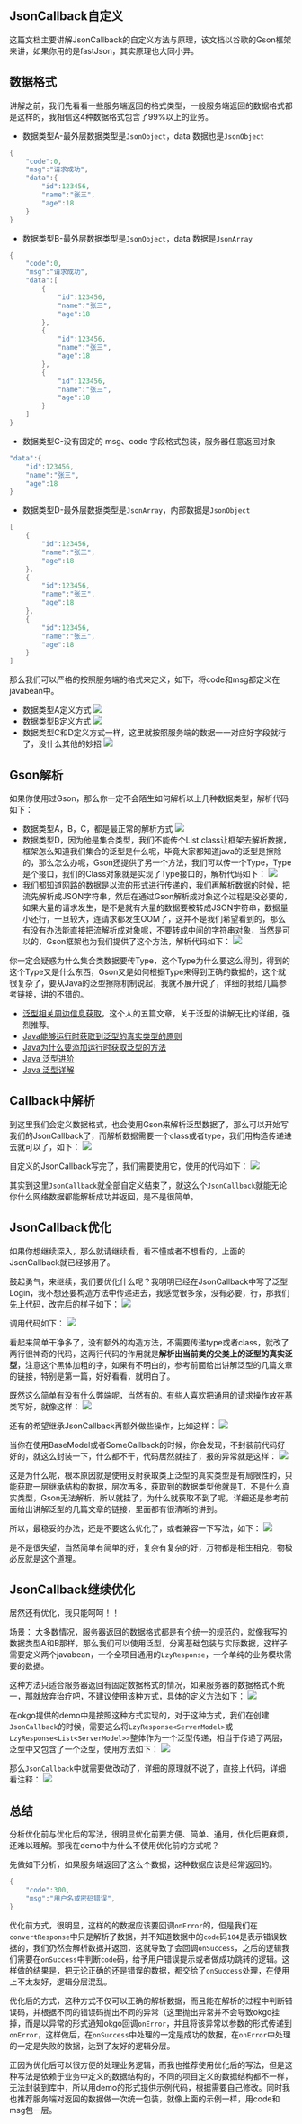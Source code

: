 ## JsonCallback自定义
这篇文档主要讲解JsonCallback的自定义方法与原理，该文档以谷歌的Gson框架来讲，如果你用的是fastJson，其实原理也大同小异。

## 数据格式
讲解之前，我们先看看一些服务端返回的格式类型，一般服务端返回的数据格式都是这样的，我相信这4种数据格式包含了99%以上的业务。

- 数据类型A-最外层数据类型是`JsonObject`，data 数据也是`JsonObject`
```java
{
	"code":0,
	"msg":"请求成功",
	"data":{
		"id":123456,
		"name":"张三",
		"age":18
	}	
}
```

- 数据类型B-最外层数据类型是`JsonObject`，data 数据是`JsonArray`
```java
{
	"code":0,
	"msg":"请求成功",
	"data":[
		{
			"id":123456,
			"name":"张三",
			"age":18
		},
		{
			"id":123456,
			"name":"张三",
			"age":18
		},
		{
			"id":123456,
			"name":"张三",
			"age":18
		}
	]
}
```

- 数据类型C-没有固定的 msg、code 字段格式包装，服务器任意返回对象
```java
"data":{
	"id":123456,
	"name":"张三",
	"age":18
}	
```

- 数据类型D-最外层数据类型是`JsonArray`，内部数据是`JsonObject`
```java
[
	{
		"id":123456,
		"name":"张三",
		"age":18
	},
	{
		"id":123456,
		"name":"张三",
		"age":18
	},
	{
		"id":123456,
		"name":"张三",
		"age":18
	}
]
```

那么我们可以严格的按照服务端的格式来定义，如下，将code和msg都定义在javabean中。
- 数据类型A定义方式
![](http://7xss53.com1.z0.glb.clouddn.com/markdown/e2itp.jpg)
- 数据类型B定义方式
![](http://7xss53.com1.z0.glb.clouddn.com/markdown/yv73f.jpg)
- 数据类型C和D定义方式一样，这里就按照服务端的数据一一对应好字段就行了，没什么其他的妙招
![](http://7xss53.com1.z0.glb.clouddn.com/markdown/v6pj6.jpg)

## Gson解析
如果你使用过Gson，那么你一定不会陌生如何解析以上几种数据类型，解析代码如下：

- 数据类型A，B，C，都是最正常的解析方式
![](http://7xss53.com1.z0.glb.clouddn.com/markdown/3m2tp.jpg)
- 数据类型D，因为他是集合类型，我们不能传个List.class让框架去解析数据，框架怎么知道我们集合的泛型是什么呢，毕竟大家都知道java的泛型是擦除的，那么怎么办呢，Gson还提供了另一个方法，我们可以传一个Type，Type是个接口，我们的Class对象就是实现了Type接口的，解析代码如下：
![](http://7xss53.com1.z0.glb.clouddn.com/markdown/caprh.jpg)
- 我们都知道网路的数据是以流的形式进行传递的，我们再解析数据的时候，把流先解析成JSON字符串，然后在通过Gson解析成对象这个过程是没必要的，如果大量的请求发生，是不是就有大量的数据要被转成JSON字符串，数据量小还行，一旦较大，连请求都发生OOM了，这并不是我们希望看到的，那么有没有办法能直接把流解析成对象呢，不要转成中间的字符串对象，当然是可以的，Gson框架也为我们提供了这个方法，解析代码如下：
![](http://7xss53.com1.z0.glb.clouddn.com/markdown/8csma.jpg)

你一定会疑惑为什么集合类数据要传Type，这个Type为什么要这么得到，得到的这个Type又是什么东西，Gson又是如何根据Type来得到正确的数据的，这个就很复杂了，要从Java的泛型擦除机制说起，我就不展开说了，详细的我给几篇参考链接，讲的不错的。

- [泛型相关周边信息获取](http://blog.csdn.net/harvic880925/article/details/50085595)，这个人的五篇文章，关于泛型的讲解无比的详细，强烈推荐。
- [Java能够运行时获取到泛型的真实类型的原则](http://rednaxelafx.iteye.com/blog/586212)
- [Java为什么要添加运行时获取泛型的方法](https://www.zhihu.com/question/36645143)
- [Java 泛型进阶](http://www.jianshu.com/p/4caf2567f91d)
- [Java 泛型详解](https://juejin.im/post/584d36f161ff4b006cccdb82)

## Callback中解析
到这里我们会定义数据格式，也会使用Gson来解析泛型数据了，那么可以开始写我们的JsonCallback了，而解析数据需要一个class或者type，我们用构造传递进去就可以了，如下：
![](http://7xss53.com1.z0.glb.clouddn.com/markdown/l7zi8.jpg)

自定义的JsonCallback写完了，我们需要使用它，使用的代码如下：
![](http://7xss53.com1.z0.glb.clouddn.com/markdown/2gx2m.jpg)

其实到这里`JsonCallback`就全部自定义结束了，就这么个`JsonCallback`就能无论你什么网络数据都能解析成功并返回，是不是很简单。

## JsonCallback优化
如果你想继续深入，那么就请继续看，看不懂或者不想看的，上面的JsonCallback就已经够用了。

鼓起勇气，来继续，我们要优化什么呢？我明明已经在JsonCallback中写了泛型Login，我不想还要构造方法中传递进去，我感觉很多余，没有必要，行，那我们先上代码，改完后的样子如下：
![](http://7xss53.com1.z0.glb.clouddn.com/markdown/cs8c5.jpg)

调用代码如下：
![](http://7xss53.com1.z0.glb.clouddn.com/markdown/mrher.jpg)

看起来简单干净多了，没有额外的构造方法，不需要传递type或者class，就改了两行很神奇的代码，这两行代码的作用就是**解析出当前类的父类上的泛型的真实泛型**，注意这个黑体加粗的字，如果有不明白的，参考前面给出讲解泛型的几篇文章的链接，特别是第一篇，好好看看，就明白了。

既然这么简单有没有什么弊端呢，当然有的。有些人喜欢把通用的请求操作放在基类写好，就像这样：
![](http://7xss53.com1.z0.glb.clouddn.com/markdown/w5i9a.jpg)

还有的希望继承JsonCallback再额外做些操作，比如这样：
![](http://7xss53.com1.z0.glb.clouddn.com/markdown/m0f1p.jpg)

当你在使用BaseModel或者SomeCallback的时候，你会发现，不封装前代码好好的，就这么封装一下，什么都不干，代码居然就挂了，报的异常就是这样：
![](http://7xss53.com1.z0.glb.clouddn.com/markdown/64mzy.jpg)

这是为什么呢，根本原因就是使用反射获取类上泛型的真实类型是有局限性的，只能获取一层继承结构的数据，层次再多，获取到的数据类型他就是T，不是什么真实类型，Gson无法解析，所以就挂了，为什么就获取不到了呢，详细还是参考前面给出讲解泛型的几篇文章的链接，里面都有很清晰的讲到。

所以，最稳妥的办法，还是不要这么优化了，或者兼容一下写法，如下：
![](http://7xss53.com1.z0.glb.clouddn.com/markdown/zwn4b.jpg)

是不是很失望，当然简单有简单的好，复杂有复杂的好，万物都是相生相克，物极必反就是这个道理。

## JsonCallback继续优化
居然还有优化，我只能呵呵！！

场景：
大多数情况，服务器返回的数据格式都是有个统一的规范的，就像我写的数据类型A和B那样，那么我们可以使用泛型，分离基础包装与实际数据，这样子需要定义两个javabean，一个全项目通用的`LzyResponse`，一个单纯的业务模块需要的数据。

这种方法只适合服务器返回有固定数据格式的情况，如果服务器的数据格式不统一，那就放弃治疗吧，不建议使用该种方式，具体的定义方法如下：
![](http://7xss53.com1.z0.glb.clouddn.com/markdown/7grqq.jpg)

在okgo提供的demo中是按照这种方式实现的，对于这种方式，我们在创建`JsonCallback`的时候，需要这么将`LzyResponse<ServerModel>`或`LzyResponse<List<ServerModel>>`整体作为一个泛型传递，相当于传递了两层，泛型中又包含了一个泛型，使用方法如下：
![](http://7xss53.com1.z0.glb.clouddn.com/markdown/z57j2.jpg)

那么`JsonCallback`中就需要做改动了，详细的原理就不说了，直接上代码，详细看注释：
![](http://7xss53.com1.z0.glb.clouddn.com/markdown/n3vxd.jpg)

## 总结
分析优化前与优化后的写法，很明显优化前要方便、简单、通用，优化后更麻烦，还难以理解。那我在demo中为什么不使用优化前的方式呢？

先做如下分析，如果服务端返回了这么个数据，这种数据应该是经常返回的。

```java
{
	"code":300,
	"msg":"用户名或密码错误",	
}
```

优化前方式，很明显，这样的的数据应该要回调`onError`的，但是我们在`convertResponse`中只是解析了数据，并不知道数据中的`code`码`104`是表示错误数据的，我们仍然会解析数据并返回，这就导致了会回调`onSuccess`，之后的逻辑我们需要在`onSuccess`中判断`code`码，给予用户错误提示或者做成功跳转的逻辑。这样做的结果是，把无论正确的还是错误的数据，都交给了`onSuccess`处理，在使用上不太友好，逻辑分层混乱。

优化后的方式，这种方式不仅可以正确的解析数据，而且能在解析的过程中判断错误码，并根据不同的错误码抛出不同的异常（这里抛出异常并不会导致okgo挂掉，而是以异常的形式通知okgo回调`onError`，并且将该异常以参数的形式传递到`onError`，这样做后，在`onSuccess`中处理的一定是成功的数据，在`onError`中处理的一定是失败的数据，达到了友好的逻辑分层。

正因为优化后可以很方便的处理业务逻辑，而我也推荐使用优化后的写法，但是这种写法是依赖于业务中定义的数据结构的，不同的项目定义的数据结构都不一样，无法封装到库中，所以用demo的形式提供示例代码，根据需要自己修改。同时我也推荐服务端对返回的数据做一次统一包装，就像上面的示例一样，用code和msg包一层。